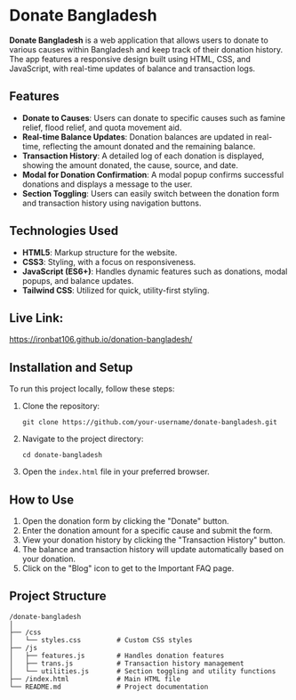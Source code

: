# Donate Bangladesh

**Donate Bangladesh** is a web application that allows users to donate to various causes within Bangladesh and keep track of their donation history. The app features a responsive design built using HTML, CSS, and JavaScript, with real-time updates of balance and transaction logs.

## Features

- **Donate to Causes**: Users can donate to specific causes such as famine relief, flood relief, and quota movement aid.
- **Real-time Balance Updates**: Donation balances are updated in real-time, reflecting the amount donated and the remaining balance.
- **Transaction History**: A detailed log of each donation is displayed, showing the amount donated, the cause, source, and date.
- **Modal for Donation Confirmation**: A modal popup confirms successful donations and displays a message to the user.
- **Section Toggling**: Users can easily switch between the donation form and transaction history using navigation buttons.

## Technologies Used

- **HTML5**: Markup structure for the website.
- **CSS3**: Styling, with a focus on responsiveness.
- **JavaScript (ES6+)**: Handles dynamic features such as donations, modal popups, and balance updates.
- **Tailwind CSS**: Utilized for quick, utility-first styling.

## Live Link:
https://ironbat106.github.io/donation-bangladesh/
  
## Installation and Setup

To run this project locally, follow these steps:

1. Clone the repository:
   ```
   git clone https://github.com/your-username/donate-bangladesh.git
   ```

2. Navigate to the project directory:
   ```
   cd donate-bangladesh
   ```

3. Open the `index.html` file in your preferred browser.

## How to Use

1. Open the donation form by clicking the "Donate" button.
2. Enter the donation amount for a specific cause and submit the form.
3. View your donation history by clicking the "Transaction History" button.
4. The balance and transaction history will update automatically based on your donation.
5. Click on the "Blog" icon to get to the Important FAQ page.

## Project Structure

```
/donate-bangladesh
│
├── /css
│   └── styles.css         # Custom CSS styles
├── /js
│   ├── features.js        # Handles donation features
│   ├── trans.js           # Transaction history management
│   └── utilities.js       # Section toggling and utility functions
├── /index.html            # Main HTML file
└── README.md              # Project documentation
```
